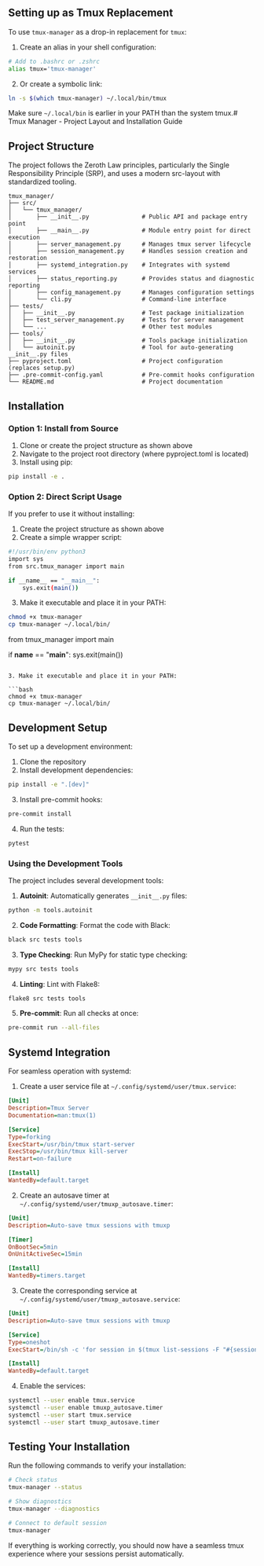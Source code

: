 ## Setting up as Tmux Replacement

To use `tmux-manager` as a drop-in replacement for `tmux`:

1. Create an alias in your shell configuration:

```bash
# Add to .bashrc or .zshrc
alias tmux='tmux-manager'
```

2. Or create a symbolic link:

```bash
ln -s $(which tmux-manager) ~/.local/bin/tmux
```

Make sure `~/.local/bin` is earlier in your PATH than the system tmux.# Tmux Manager - Project Layout and Installation Guide

## Project Structure

The project follows the Zeroth Law principles, particularly the Single Responsibility Principle (SRP), and uses a modern src-layout with standardized tooling.

```
tmux_manager/
├── src/
│   └── tmux_manager/
│       ├── __init__.py               # Public API and package entry point
│       ├── __main__.py               # Module entry point for direct execution
│       ├── server_management.py      # Manages tmux server lifecycle
│       ├── session_management.py     # Handles session creation and restoration
│       ├── systemd_integration.py    # Integrates with systemd services
│       ├── status_reporting.py       # Provides status and diagnostic reporting
│       ├── config_management.py      # Manages configuration settings
│       └── cli.py                    # Command-line interface
├── tests/
│   ├── __init__.py                   # Test package initialization
│   ├── test_server_management.py     # Tests for server management
│   └── ...                           # Other test modules
├── tools/
│   ├── __init__.py                   # Tools package initialization
│   └── autoinit.py                   # Tool for auto-generating __init__.py files
├── pyproject.toml                    # Project configuration (replaces setup.py)
├── .pre-commit-config.yaml           # Pre-commit hooks configuration
└── README.md                         # Project documentation
```

## Installation

### Option 1: Install from Source

1. Clone or create the project structure as shown above
2. Navigate to the project root directory (where pyproject.toml is located)
3. Install using pip:

```bash
pip install -e .
```

### Option 2: Direct Script Usage

If you prefer to use it without installing:

1. Create the project structure as shown above
2. Create a simple wrapper script:

```bash
#!/usr/bin/env python3
import sys
from src.tmux_manager import main

if __name__ == "__main__":
    sys.exit(main())
```

3. Make it executable and place it in your PATH:

```bash
chmod +x tmux-manager
cp tmux-manager ~/.local/bin/
```
from tmux_manager import main

if __name__ == "__main__":
    sys.exit(main())
```

3. Make it executable and place it in your PATH:

```bash
chmod +x tmux-manager
cp tmux-manager ~/.local/bin/
```

## Development Setup

To set up a development environment:

1. Clone the repository
2. Install development dependencies:

```bash
pip install -e ".[dev]"
```

3. Install pre-commit hooks:

```bash
pre-commit install
```

4. Run the tests:

```bash
pytest
```

### Using the Development Tools

The project includes several development tools:

1. **Autoinit**: Automatically generates `__init__.py` files:

```bash
python -m tools.autoinit
```

2. **Code Formatting**: Format the code with Black:

```bash
black src tests tools
```

3. **Type Checking**: Run MyPy for static type checking:

```bash
mypy src tests tools
```

4. **Linting**: Lint with Flake8:

```bash
flake8 src tests tools
```

5. **Pre-commit**: Run all checks at once:

```bash
pre-commit run --all-files
```

## Systemd Integration

For seamless operation with systemd:

1. Create a user service file at `~/.config/systemd/user/tmux.service`:

```ini
[Unit]
Description=Tmux Server
Documentation=man:tmux(1)

[Service]
Type=forking
ExecStart=/usr/bin/tmux start-server
ExecStop=/usr/bin/tmux kill-server
Restart=on-failure

[Install]
WantedBy=default.target
```

2. Create an autosave timer at `~/.config/systemd/user/tmuxp_autosave.timer`:

```ini
[Unit]
Description=Auto-save tmux sessions with tmuxp

[Timer]
OnBootSec=5min
OnUnitActiveSec=15min

[Install]
WantedBy=timers.target
```

3. Create the corresponding service at `~/.config/systemd/user/tmuxp_autosave.service`:

```ini
[Unit]
Description=Auto-save tmux sessions with tmuxp

[Service]
Type=oneshot
ExecStart=/bin/sh -c 'for session in $(tmux list-sessions -F "#{session_name}"); do tmuxp freeze "$session"; done'

[Install]
WantedBy=default.target
```

4. Enable the services:

```bash
systemctl --user enable tmux.service
systemctl --user enable tmuxp_autosave.timer
systemctl --user start tmux.service
systemctl --user start tmuxp_autosave.timer
```

## Testing Your Installation

Run the following commands to verify your installation:

```bash
# Check status
tmux-manager --status

# Show diagnostics
tmux-manager --diagnostics

# Connect to default session
tmux-manager
```

If everything is working correctly, you should now have a seamless tmux experience where your sessions persist automatically.
